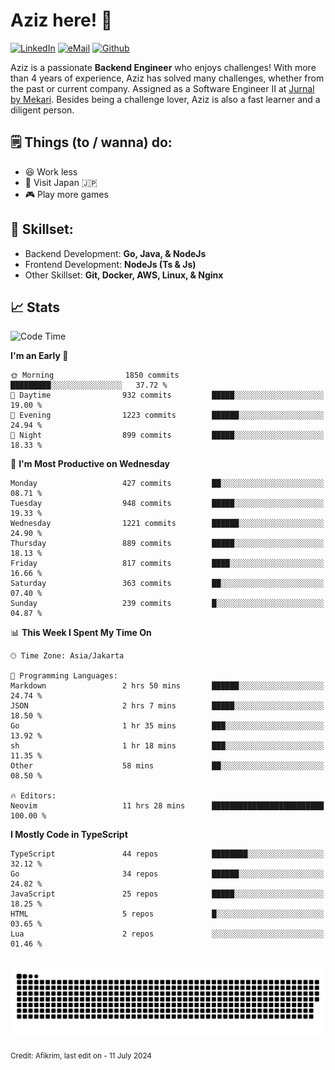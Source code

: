 # Aziz here! 👋

[![LinkedIn](https://img.shields.io/static/v1?message=afikrim&logo=linkedin&label=&color=0077B5&logoColor=white&labelColor=&style=for-the-badge)](https://www.linkedin.com/in/afikrim)
[![eMail](https://img.shields.io/static/v1?message=afikrim10@gmail.com&logo=gmail&label=&color=D14836&logoColor=white&labelColor=&style=for-the-badge)](mailto:afikrim10@gmail.com)
[![Github](https://komarev.com/ghpvc/?username=afikrim&label=Visitors&style=for-the-badge)](https://www.github.com/afikrim)

<!--Introduction-->
Aziz is a passionate **Backend Engineer** who enjoys challenges! With more than 4 years of experience, Aziz has solved many challenges, whether from the past or current company. Assigned as a Software Engineer II at [Jurnal by Mekari](https://jurnal.id). Besides being a challenge lover, Aziz is also a fast learner and a diligent person.

<!--Things TODO-->
## 🗒️ Things (to / wanna) do:

- 😆 Work less
- 🚀 Visit Japan 🇯🇵
- 🎮 Play more games

<!--Skillset-->
## 🏅 Skillset:

- Backend Development: **Go, Java, & NodeJs**
- Frontend Development: **NodeJs (Ts & Js)**
- Other Skillset: **Git, Docker, AWS, Linux, & Nginx**

## 📈 Stats  

<!--START_SECTION:waka-->
![Code Time](http://img.shields.io/badge/Code%20Time-2%2C011%20hrs%2056%20mins-blue)

**I'm an Early 🐤** 

```text
🌞 Morning                1850 commits        █████████░░░░░░░░░░░░░░░░   37.72 % 
🌆 Daytime                932 commits         █████░░░░░░░░░░░░░░░░░░░░   19.00 % 
🌃 Evening                1223 commits        ██████░░░░░░░░░░░░░░░░░░░   24.94 % 
🌙 Night                  899 commits         █████░░░░░░░░░░░░░░░░░░░░   18.33 % 
```
📅 **I'm Most Productive on Wednesday** 

```text
Monday                   427 commits         ██░░░░░░░░░░░░░░░░░░░░░░░   08.71 % 
Tuesday                  948 commits         █████░░░░░░░░░░░░░░░░░░░░   19.33 % 
Wednesday                1221 commits        ██████░░░░░░░░░░░░░░░░░░░   24.90 % 
Thursday                 889 commits         █████░░░░░░░░░░░░░░░░░░░░   18.13 % 
Friday                   817 commits         ████░░░░░░░░░░░░░░░░░░░░░   16.66 % 
Saturday                 363 commits         ██░░░░░░░░░░░░░░░░░░░░░░░   07.40 % 
Sunday                   239 commits         █░░░░░░░░░░░░░░░░░░░░░░░░   04.87 % 
```


📊 **This Week I Spent My Time On** 

```text
🕑︎ Time Zone: Asia/Jakarta

💬 Programming Languages: 
Markdown                 2 hrs 50 mins       ██████░░░░░░░░░░░░░░░░░░░   24.74 % 
JSON                     2 hrs 7 mins        █████░░░░░░░░░░░░░░░░░░░░   18.50 % 
Go                       1 hr 35 mins        ███░░░░░░░░░░░░░░░░░░░░░░   13.92 % 
sh                       1 hr 18 mins        ███░░░░░░░░░░░░░░░░░░░░░░   11.35 % 
Other                    58 mins             ██░░░░░░░░░░░░░░░░░░░░░░░   08.50 % 

🔥 Editors: 
Neovim                   11 hrs 28 mins      █████████████████████████   100.00 % 
```

**I Mostly Code in TypeScript** 

```text
TypeScript               44 repos            ████████░░░░░░░░░░░░░░░░░   32.12 % 
Go                       34 repos            ██████░░░░░░░░░░░░░░░░░░░   24.82 % 
JavaScript               25 repos            █████░░░░░░░░░░░░░░░░░░░░   18.25 % 
HTML                     5 repos             █░░░░░░░░░░░░░░░░░░░░░░░░   03.65 % 
Lua                      2 repos             ░░░░░░░░░░░░░░░░░░░░░░░░░   01.46 % 
```




<!--END_SECTION:waka-->


<br clear="both">

<div align="center">
  <img src="https://raw.githubusercontent.com/afikrim/afikrim/output/snake.svg" alt="Snake animation" />
</div>


<sub>Credit: Afikrim, last edit on - 11 July 2024</sub>
